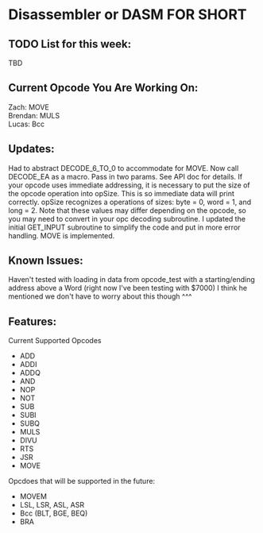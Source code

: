 # Disassembler or DASM FOR SHORT

## TODO List for this week:
TBD

## Current Opcode You Are Working On:
Zach:    MOVE   
Brendan: MULS   
Lucas:   Bcc   

## Updates:
<p>
Had to abstract DECODE_6_TO_0 to accommodate for MOVE. Now call DECODE_EA as a macro. Pass in two params. See API doc for details.  
If your opcode uses immediate addressing, it is necessary to put the size of the opcode operation into opSize. This is so immediate data will print correctly. opSize recognizes a operations of sizes: byte = 0, word = 1, and long = 2. Note that these values may differ depending on the opcode, so you may need to convert in your opc decoding subroutine.   
I updated the initial GET_INPUT subroutine to simplify the code and put in more error handling.   
MOVE is implemented.   
</p>

## Known Issues: 
<p>
Haven't tested with loading in data from opcode_test with a starting/ending address above a Word (right now I've been testing with $7000)  
I think he mentioned we don't have to worry about this though ^^^   
</p>


## Features:
<p>
Current Supported Opcodes  
<ul>
  <li> ADD </li>  
  <li> ADDI </li>  
  <li> ADDQ </li>  
  <li> AND </li>  
  <li> NOP </li>  
  <li> NOT </li>  
  <li> SUB </li>  
  <li> SUBI </li>  
  <li> SUBQ </li>  
  <li> MULS </li>  
  <li> DIVU </li>  
  <li> RTS </li>  
  <li> JSR </li>  
  <li> MOVE </li>
</ul>

Opcdoes that will be supported in the future:
<ul>
  <li> MOVEM
  <li> LSL, LSR, ASL, ASR
  <li> Bcc (BLT, BGE, BEQ) 
  <li> BRA
 </ul>
</p>
